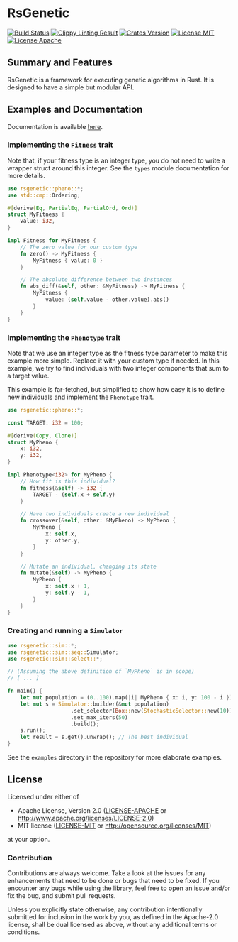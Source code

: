 # RsGenetic
[![Build Status](https://travis-ci.org/m-decoster/RsGenetic.svg?branch=master&style=flat-square)](https://travis-ci.org/m-decoster/RsGenetic)
[![Clippy Linting Result](https://clippy.bashy.io/github/m-decoster/RsGenetic/master/badge.svg?style=flat-square)](https://clippy.bashy.io/github/m-decoster/RsGenetic/master/log)
[![Crates Version](https://img.shields.io/crates/v/rsgenetic.svg?style=flat-square)](https://crates.io/crates/rsgenetic/)
[![License MIT](https://img.shields.io/badge/License-MIT-blue.svg?style=flat-square)](./LICENSE)
[![License Apache](https://img.shields.io/badge/license-Apache--2.0-blue.svg?style=flat-square)](./LICENSE)

## Summary and Features
RsGenetic is a framework for executing genetic algorithms in Rust. It is designed to have a simple but modular API.

## Examples and Documentation
Documentation is available [here](http://m-decoster.github.io/RsGenetic).  

### Implementing the `Fitness` trait

Note that, if your fitness type is an integer type, you
do not need to write a wrapper struct around this integer. See
the `types` module documentation for more details.

```rust
use rsgenetic::pheno::*;
use std::cmp::Ordering;

#[derive(Eq, PartialEq, PartialOrd, Ord)]
struct MyFitness {
    value: i32,
}

impl Fitness for MyFitness {
    // The zero value for our custom type
    fn zero() -> MyFitness {
        MyFitness { value: 0 }
    }

    // The absolute difference between two instances
    fn abs_diff(&self, other: &MyFitness) -> MyFitness {
        MyFitness {
            value: (self.value - other.value).abs()
        }
    }
}
```

### Implementing the `Phenotype` trait

Note that we use an integer type as the fitness type parameter
to make this example more simple. Replace it with your custom type
if needed. In this example, we try to find individuals with
two integer components that sum to a target value.

This example is far-fetched, but simplified to show how
easy it is to define new individuals and implement
the `Phenotype` trait.

```rust
use rsgenetic::pheno::*;

const TARGET: i32 = 100;

#[derive(Copy, Clone)]
struct MyPheno {
    x: i32,
    y: i32,
}

impl Phenotype<i32> for MyPheno {
    // How fit is this individual?
    fn fitness(&self) -> i32 {
        TARGET - (self.x + self.y)
    }

    // Have two individuals create a new individual
    fn crossover(&self, other: &MyPheno) -> MyPheno {
        MyPheno {
            x: self.x,
            y: other.y,
        }
    }

    // Mutate an individual, changing its state
    fn mutate(&self) -> MyPheno {
        MyPheno {
            x: self.x + 1,
            y: self.y - 1,
        }
    }
}
```

### Creating and running a `Simulator`

```rust
use rsgenetic::sim::*;
use rsgenetic::sim::seq::Simulator;
use rsgenetic::sim::select::*;

// (Assuming the above definition of `MyPheno` is in scope)
// [ ... ]

fn main() {
    let mut population = (0..100).map(|i| MyPheno { x: i, y: 100 - i }).collect();
    let mut s = Simulator::builder(&mut population)
                    .set_selector(Box::new(StochasticSelector::new(10)))
                    .set_max_iters(50)
                    .build();
    s.run();
    let result = s.get().unwrap(); // The best individual
}
```

See the `examples` directory in the repository for more elaborate examples.

## License

Licensed under either of

 * Apache License, Version 2.0 ([LICENSE-APACHE](LICENSE-APACHE) or http://www.apache.org/licenses/LICENSE-2.0)
 * MIT license ([LICENSE-MIT](LICENSE-MIT) or http://opensource.org/licenses/MIT)

at your option.

### Contribution

Contributions are always welcome. Take a look at the issues for any enhancements that need to be
done or bugs that need to be fixed. If you encounter any bugs while using the library, feel free to
open an issue and/or fix the bug, and submit pull requests.

Unless you explicitly state otherwise, any contribution intentionally submitted
for inclusion in the work by you, as defined in the Apache-2.0 license, shall be dual licensed as above, without any
additional terms or conditions.
